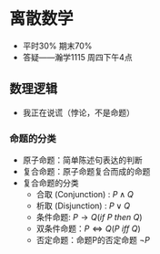 <!-- 离散数学 -->
<meta name="viewport" content="width=device-width, initial-scale=1.0">

# 离散数学

- 平时30% 期末70%
- 答疑——瀚学1115 周四下午4点
  
## 数理逻辑

- 我正在说谎（悖论，不是命题）  

### 命题的分类
- 原子命题：简单陈述句表达的判断
- 复合命题：原子命题复合而成的命题
- 复合命题的分类
  - 合取 (Conjunction) : $P∧Q$
  - 析取 (Disjunction) : $P∨Q$
  - 条件命题: $P→Q ( if\ P\ then\ Q )$
  - 双条件命题：$P\iff Q ( P\ iff\ Q )$
  - 否定命题：命题P的否定命题 $¬P$
